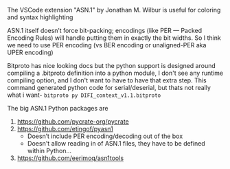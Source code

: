 The VSCode extension "ASN.1" by Jonathan M. Wilbur is useful for coloring and syntax highlighting

ASN.1 itself doesn’t force bit-packing; encodings (like PER — Packed Encoding Rules) will handle putting them in exactly the bit widths.
So I think we need to use PER encoding (vs BER encoding or unaligned-PER aka UPER encoding)

Bitproto has nice looking docs but the python support is designed around compiling a .bitproto definition into a python module, I don't see any runtime compiling option, and I don't want to have to have that extra step. This command generated python code for serial/deserial, but thats not really what i want- `bitproto py DIFI_context_v1.1.bitproto`

The big ASN.1 Python packages are

1. https://github.com/pycrate-org/pycrate
2. https://github.com/etingof/pyasn1
   - Doesn’t include PER encoding/decoding out of the box
   - Doesn't allow reading in of ASN.1 files, they have to be defined within Python...
3. https://github.com/eerimoq/asn1tools
